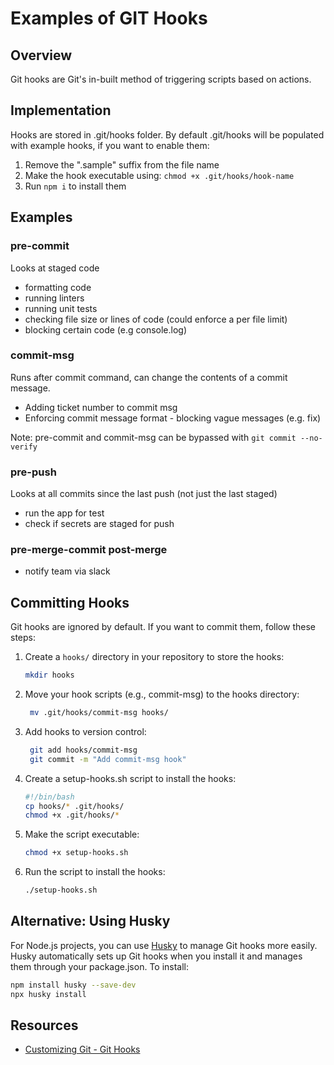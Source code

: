 # Examples of GIT Hooks

## Overview
Git hooks are Git's in-built method of triggering scripts based on actions.

## Implementation
Hooks are stored in .git/hooks folder. 
By default .git/hooks will be populated with example hooks, if you want to enable them:
1. Remove the ".sample" suffix from the file name
2. Make the hook executable using: `chmod +x .git/hooks/hook-name`
3. Run `npm i` to install them

## Examples
### pre-commit
Looks at staged code
- formatting code
- running linters
- running unit tests
- checking file size or lines of code (could enforce a per file limit)
- blocking certain code (e.g console.log)

### commit-msg
Runs after commit command, can change the contents of a commit message.
- Adding ticket number to commit msg
- Enforcing commit message format - blocking vague messages (e.g. fix)

Note: pre-commit and commit-msg can be bypassed with `git commit --no-verify`

### pre-push
Looks at all commits since the last push (not just the last staged)
- run the app for test
- check if secrets are staged for push

### pre-merge-commit post-merge
- notify team via slack

## Committing Hooks

Git hooks are ignored by default. If you want to commit them, follow these steps: 

1. Create a `hooks/` directory in your repository to store the hooks:
   ```bash
   mkdir hooks
   ```
2. Move your hook scripts (e.g., commit-msg) to the hooks directory:
   ```bash
    mv .git/hooks/commit-msg hooks/
    ```
3. Add hooks to version control:
   ```bash
    git add hooks/commit-msg
    git commit -m "Add commit-msg hook"
    ```
4. Create a setup-hooks.sh script to install the hooks:
    ```bash
    #!/bin/bash
    cp hooks/* .git/hooks/
    chmod +x .git/hooks/*
    ```
5. Make the script executable:
    ```bash
    chmod +x setup-hooks.sh
    ```
6. Run the script to install the hooks:
    ```bash
    ./setup-hooks.sh
    ```

## Alternative: Using Husky
For Node.js projects, you can use [Husky](https://typicode.github.io/husky/) to manage Git hooks more easily. Husky automatically sets up Git hooks when you install it and manages them through your package.json. To install:

```bash
npm install husky --save-dev
npx husky install
```

## Resources

- [Customizing Git - Git Hooks](https://git-scm.com/book/en/v2/Customizing-Git-Git-Hooks)